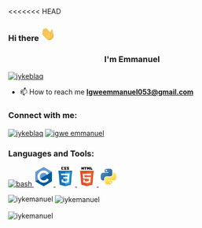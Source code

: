 <<<<<<< HEAD
### Hi there <img src="https://raw.githubusercontent.com/iykemanuel/iykemanuel/master/wave.gif" width="30px">  <h3 align="center"> I'm Emmanuel



<p align="left"> <a href="https://twitter.com/iykeblaq" target="blank"><img src="https://img.shields.io/twitter/follow/iykeblaq?logo=twitter&style=for-the-badge" alt="iykeblaq" /></a> </p>

- 📫 How to reach me **Igweemmanuel053@gmail.com**

<h3 align="left">Connect with me:</h3>
<p align="left">
<a href="https://twitter.com/iykeblaq" target="blank"><img align="center" src="https://raw.githubusercontent.com/rahuldkjain/github-profile-readme-generator/master/src/images/icons/Social/twitter.svg" alt="iykeblaq" height="30" width="40" /></a>
<a href="https://linkedin.com/in/igwe emmanuel" target="blank"><img align="center" src="https://raw.githubusercontent.com/rahuldkjain/github-profile-readme-generator/master/src/images/icons/Social/linked-in-alt.svg" alt="igwe emmanuel" height="30" width="40" /></a>
</p>

<h3 align="left">Languages and Tools:</h3>
<p align="left"> <a href="https://www.gnu.org/software/bash/" target="_blank" rel="noreferrer"> <img src="https://www.vectorlogo.zone/logos/gnu_bash/gnu_bash-icon.svg" alt="bash" width="40" height="40"/> </a> <a href="https://www.cprogramming.com/" target="_blank" rel="noreferrer"> <img src="https://raw.githubusercontent.com/devicons/devicon/master/icons/c/c-original.svg" alt="c" width="40" height="40"/> </a> <a href="https://www.w3schools.com/css/" target="_blank" rel="noreferrer"> <img src="https://raw.githubusercontent.com/devicons/devicon/master/icons/css3/css3-original-wordmark.svg" alt="css3" width="40" height="40"/> </a> <a href="https://www.w3.org/html/" target="_blank" rel="noreferrer"> <img src="https://raw.githubusercontent.com/devicons/devicon/master/icons/html5/html5-original-wordmark.svg" alt="html5" width="40" height="40"/> </a> <a href="https://www.python.org" target="_blank" rel="noreferrer"> <img src="https://raw.githubusercontent.com/devicons/devicon/master/icons/python/python-original.svg" alt="python" width="40" height="40"/> </a> </p>

<p><img align="left" src="https://github-readme-stats.vercel.app/api/top-langs?username=iykemanuel&show_icons=true&locale=en&layout=compact" alt="iykemanuel" /></p>

<p>&nbsp;<img align="center" src="https://github-readme-stats.vercel.app/api?username=iykemanuel&show_icons=true&locale=en" alt="iykemanuel" /></p>

<p><img align="center" src="https://github-readme-streak-stats.herokuapp.com/?user=iykemanuel&" alt="iykemanuel" /></p>
